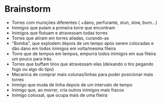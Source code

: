 
# Brainstorm

+ Torres com munições diferentes ( +dano, perfurante, stun, slow, burn...)
+ Inimigos que pulam a primeira torre que encontram
+ Inimigos que flutuam e atravessam todas torres
+ Torres que atiram em torres aliadas, curando-as
+ "Bomba", que explodem depois de um tempo após serem colocadas e dão dano em todos inimigos em volta/mesma fileira
+ Torre que de tempos em tempos, empurra todos inimigos em sua fileira um pouco para trás.
+ Torres que buffam tiros que atravessam elas (deixando o tiro pegando fogo ou algo do tipo)
+ Mecanica de comprar mais colunas/linhas para poder posicionar mais torres
+ Inimigo que muda de linha depois de um intervalo de tempo
+ Inimigo que, ao morrer, cria outros inimigos mais fracos
+ Inimigo colossal, que ocupa mais de uma fileira